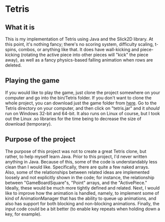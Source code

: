 Tetris
======

What it is
----------

This is my implementation of Tetris using Java and the Slick2D library. At this point, it's nothing fancy; there's no scoring system, difficulty scaling, t-spins, combos, or anything like that. It does have wall-kicking and piece-kicking (rotating the active piece into other pieces will "kick" the piece away), as well as a fancy physics-based falling animation when rows are deleted.

Playing the game
----------------

If you would like to play the game, just clone the project somewhere on your computer and go into the bin/Tetris folder. If you don't want to clone the whole project, you can download just the game folder from [here](https://drive.google.com/folderview?id=0B7xueVZRJEYhY3c2cDR3Mm5FdkE&usp=sharing). Go to the Tetris directory on your computer, and then click on "tetris.jar" and it *should* run on Windows 32-bit and 64-bit. It also runs on Linux of course, but I took out the Linux .so libraries for the time being to decrease the size of download (temporary).

Purpose of the project
----------------------

The purpose of this project was not to create a great Tetris clone, but rather, to help myself learn Java. Prior to this project, I'd never written anything in Java. Because of this, some of the code is understandably less clean than I would like. Specifically, there are quite a few naked arrays. Also, some of the relationships between related ideas are implemented loosely and not explicitly shown in the code; for instance, the relationship between "GameBoardSquare"s, "Point" arrays, and the "ActivePiece." Ideally, these would be much more tightly defined and related. Next, I would like to improve how the animation is handled, namely, to implement some of kind of AnimationManager that has the ability to queue up animations, and also has support for both blocking and non-blocking animations. Finally, the input code could be a bit better (to enable key repeats when holding down a key, for example).
